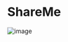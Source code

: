 # ShareMe
![image](https://github.com/BanothAnil/ShareMe/assets/98116165/4a11f36d-22ad-4bda-9b8d-0bb91cc59dcb)
